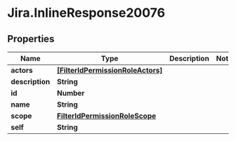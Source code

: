 # Jira.InlineResponse20076

## Properties

Name | Type | Description | Notes
------------ | ------------- | ------------- | -------------
**actors** | [**[FilterIdPermissionRoleActors]**](FilterIdPermissionRoleActors.md) |  | 
**description** | **String** |  | 
**id** | **Number** |  | 
**name** | **String** |  | 
**scope** | [**FilterIdPermissionRoleScope**](FilterIdPermissionRoleScope.md) |  | 
**self** | **String** |  | 



